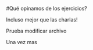 #Qué opinamos de los ejercicios?

Incluso mejor que las charlas!

Prueba modificar archivo

Una vez mas